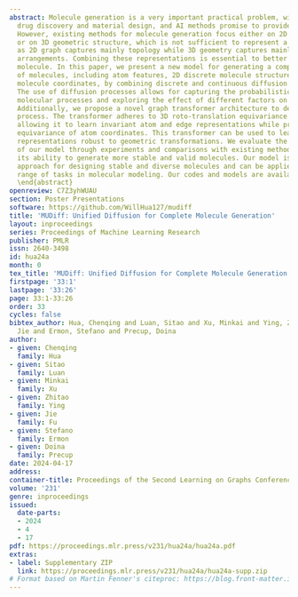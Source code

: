```yaml
---
abstract: Molecule generation is a very important practical problem, with uses in
  drug discovery and material design, and AI methods promise to provide useful solutions.
  However, existing methods for molecule generation focus either on 2D graph structure
  or on 3D geometric structure, which is not sufficient to represent a complete molecule
  as 2D graph captures mainly topology while 3D geometry captures mainly spatial atom
  arrangements. Combining these representations is essential to better represent a
  molecule. In this paper, we present a new model for generating a comprehensive representation
  of molecules, including atom features, 2D discrete molecule structures, and 3D continuous
  molecule coordinates, by combining discrete and continuous diffusion processes.
  The use of diffusion processes allows for capturing the probabilistic nature of
  molecular processes and exploring the effect of different factors on molecular structures.
  Additionally, we propose a novel graph transformer architecture to denoise the diffusion
  process. The transformer adheres to 3D roto-translation equivariance constraints,
  allowing it to learn invariant atom and edge representations while preserving the
  equivariance of atom coordinates. This transformer can be used to learn molecular
  representations robust to geometric transformations. We evaluate the performance
  of our model through experiments and comparisons with existing methods, showing
  its ability to generate more stable and valid molecules. Our model is a promising
  approach for designing stable and diverse molecules and can be applied to a wide
  range of tasks in molecular modeling. Our codes and models are available on \red{\url{https://github.com/WillHua127/mudiff}}
  \end{abstract}
openreview: C7Z3yhWUAU
section: Poster Presentations
software: https://github.com/WillHua127/mudiff
title: 'MUDiff: Unified Diffusion for Complete Molecule Generation'
layout: inproceedings
series: Proceedings of Machine Learning Research
publisher: PMLR
issn: 2640-3498
id: hua24a
month: 0
tex_title: 'MUDiff: Unified Diffusion for Complete Molecule Generation'
firstpage: '33:1'
lastpage: '33:26'
page: 33:1-33:26
order: 33
cycles: false
bibtex_author: Hua, Chenqing and Luan, Sitao and Xu, Minkai and Ying, Zhitao and Fu,
  Jie and Ermon, Stefano and Precup, Doina
author:
- given: Chenqing
  family: Hua
- given: Sitao
  family: Luan
- given: Minkai
  family: Xu
- given: Zhitao
  family: Ying
- given: Jie
  family: Fu
- given: Stefano
  family: Ermon
- given: Doina
  family: Precup
date: 2024-04-17
address:
container-title: Proceedings of the Second Learning on Graphs Conference
volume: '231'
genre: inproceedings
issued:
  date-parts:
  - 2024
  - 4
  - 17
pdf: https://proceedings.mlr.press/v231/hua24a/hua24a.pdf
extras:
- label: Supplementary ZIP
  link: https://proceedings.mlr.press/v231/hua24a/hua24a-supp.zip
# Format based on Martin Fenner's citeproc: https://blog.front-matter.io/posts/citeproc-yaml-for-bibliographies/
---
```

